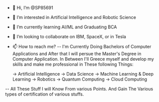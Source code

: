 - 👋 Hi, I’m @SP85691
- 👀 I’m interested in Artificial Intelligence and Robotic Science
- 🌱 I’m currently learning AI/ML and Graduating BCA
- 💞️ I’m looking to collaborate on IBM, SpaceX, or in Tesla
- 📫 How to reach me?
-- I'm Currently Doing Bachelors of Computer Applications and After that I will persue the Master's Degree in Computer Application.
   In Between I'll Greece myself and develop my skills and make me professional in These following Things:
   
   -> Artificial Intelligence
   -> Data Science
   -> Machine Learning & Deep Learning
   -> Robotics 
   -> Quantum Computing
   -> Cloud Computing

-- All These Stuff I will Know From various Points. And Gain The Various types of certification of various stuffs.

<!---
SP85691/SP85691 is a ✨ special ✨ repository because its `README.md` (this file) appears on your GitHub profile.
You can click the Preview link to take a look at your changes.
--->
